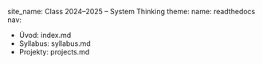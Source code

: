 site_name: Class 2024–2025 – System Thinking
theme:
  name: readthedocs
nav:
  - Úvod: index.md
  - Syllabus: syllabus.md
  - Projekty: projects.md
